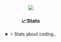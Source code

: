 <div align="center">
  
<p align="center">
  <img src="https://lanyard.cnrad.dev/api/1018290650602553364" />
</p>

### 📈Stats
<details>
    <summary> ⚡ Stats about coding.. </> </summary>
    <br/>

<!--START_SECTION:waka-->
![Code Time](http://img.shields.io/badge/Code%20Time-12%20hrs%2049%20mins-blue)

![Profile Views](http://img.shields.io/badge/Profile%20Views-63-blue)

**🐱 My GitHub Data** 

> 📦 857.0 kB Used in GitHub's Storage 
 > 
> 🏆 103 Contributions in the Year 2024
 > 
> 💼 Opted to Hire
 > 
> 📜 6 Public Repositories 
 > 
> 🔑 15 Private Repositories 
 > 
**I'm a Night 🦉** 

```text
🌞 Morning                36 commits          ██░░░░░░░░░░░░░░░░░░░░░░░   07.83 % 
🌆 Daytime                192 commits         ██████████░░░░░░░░░░░░░░░   41.74 % 
🌃 Evening                189 commits         ██████████░░░░░░░░░░░░░░░   41.09 % 
🌙 Night                  43 commits          ██░░░░░░░░░░░░░░░░░░░░░░░   09.35 % 
```
📅 **I'm Most Productive on Sunday** 

```text
Monday                   21 commits          █░░░░░░░░░░░░░░░░░░░░░░░░   04.57 % 
Tuesday                  55 commits          ███░░░░░░░░░░░░░░░░░░░░░░   11.96 % 
Wednesday                86 commits          █████░░░░░░░░░░░░░░░░░░░░   18.70 % 
Thursday                 71 commits          ████░░░░░░░░░░░░░░░░░░░░░   15.43 % 
Friday                   54 commits          ███░░░░░░░░░░░░░░░░░░░░░░   11.74 % 
Saturday                 73 commits          ████░░░░░░░░░░░░░░░░░░░░░   15.87 % 
Sunday                   100 commits         █████░░░░░░░░░░░░░░░░░░░░   21.74 % 
```


📊 **This Week I Spent My Time On** 

```text
🕑︎ Time Zone: Europe/Berlin

💬 Programming Languages: 
JavaScript               1 hr 1 min          ████████░░░░░░░░░░░░░░░░░   31.53 % 
Lua                      50 mins             ██████░░░░░░░░░░░░░░░░░░░   25.67 % 
Other                    48 mins             ██████░░░░░░░░░░░░░░░░░░░   24.70 % 
Go                       20 mins             ███░░░░░░░░░░░░░░░░░░░░░░   10.68 % 
CSS                      11 mins             █░░░░░░░░░░░░░░░░░░░░░░░░   05.85 % 

🔥 Editors: 
VS Code                  3 hrs 14 mins       █████████████████████████   100.00 % 

🐱‍💻 Projects: 
Unknown Project          2 hrs 8 mins        ████████████████░░░░░░░░░   65.96 % 
[gamemode]               25 mins             ███░░░░░░░░░░░░░░░░░░░░░░   13.33 % 
exploit                  20 mins             ███░░░░░░░░░░░░░░░░░░░░░░   10.68 % 
8x9wDZ8                  11 mins             ██░░░░░░░░░░░░░░░░░░░░░░░   06.04 % 
relax                    2 mins              ░░░░░░░░░░░░░░░░░░░░░░░░░   01.42 % 

💻 Operating System: 
Windows                  3 hrs 14 mins       █████████████████████████   100.00 % 
```

**I Mostly Code in JavaScript** 

```text
JavaScript               7 repos             █████████░░░░░░░░░░░░░░░░   36.84 % 
Lua                      4 repos             █████░░░░░░░░░░░░░░░░░░░░   21.05 % 
Python                   3 repos             ████░░░░░░░░░░░░░░░░░░░░░   15.79 % 
TypeScript               2 repos             ███░░░░░░░░░░░░░░░░░░░░░░   10.53 % 
HTML                     1 repo              █░░░░░░░░░░░░░░░░░░░░░░░░   05.26 % 
```




 Last Updated on 16/06/2024 09:37:55 UTC
<!--END_SECTION:waka-->
</details>
